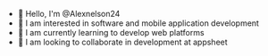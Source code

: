 - 👋 Hello, I'm @Alexnelson24
- 👀 I am interested in software and mobile application development
- 🌱 I am currently learning to develop web platforms
- 💞️ I am looking to collaborate in development at appsheet

<!---
Alexnelson24/Alexnelson24 is a ✨ special ✨ repository because its `README.md` (this file) appears on your GitHub profile.
You can click the Preview link to take a look at your changes.
--->

